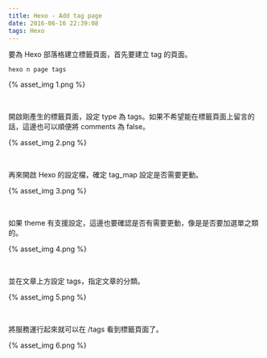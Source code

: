 ```yaml
---
title: Hexo - Add tag page
date: 2016-06-16 22:39:08
tags: Hexo
---
```


要為 Hexo 部落格建立標籤頁面，首先要建立 tag 的頁面。  

<!-- More -->

    hexo n page tags

{% asset_img 1.png %}

<br/>


開啟剛產生的標籤頁面，設定 type 為 tags。如果不希望能在標籤頁面上留言的話，這邊也可以順便將 comments 為 false。

{% asset_img 2.png %}

<br/>


再來開啟 Hexo 的設定檔，確定 tag_map 設定是否需要更動。

{% asset_img 3.png %}

<br/>


如果 theme 有支援設定，這邊也要確認是否有需要更動，像是是否要加選單之類的。  

{% asset_img 4.png %}

<br/>


並在文章上方設定 tags，指定文章的分類。  

{% asset_img 5.png %}

<br/>


將服務運行起來就可以在 /tags 看到標籤頁面了。

{% asset_img 6.png %}

<br/>
